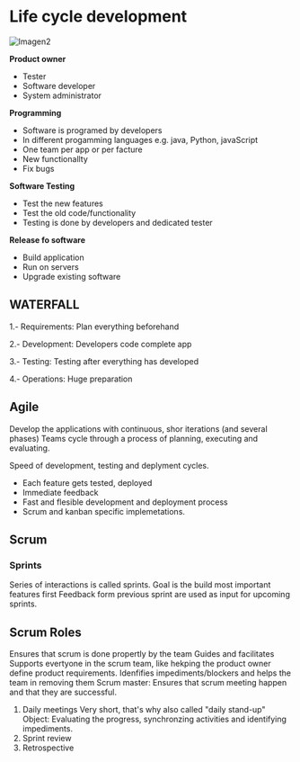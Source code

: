 # Life cycle development


![Imagen2](https://user-images.githubusercontent.com/114703394/231704976-ead5d4e8-918f-4a70-b4aa-6c397f0a7899.png)


**Product owner** 
- Tester
- Software developer
- System administrator

**Programming** 
- Software is programed by developers
- In different progamming languages e.g. java, Python, javaScript
- One team per app or per facture
- New functionallty
- Fix bugs

**Software Testing**
- Test the new features
- Test the old code/functionality
- Testing is done by developers and dedicated tester

**Release fo software**
- Build application 
- Run on servers
- Upgrade existing software


## WATERFALL

1.- Requirements: Plan everything beforehand

2.- Development: Developers code complete app

3.- Testing: Testing after everything has developed

4.- Operations: Huge preparation 





## Agile
Develop the applications with continuous, shor iterations (and several phases)
Teams cycle through a process of planning, executing and evaluating. 

Speed of development, testing and deplyment cycles.
- Each feature gets tested, deployed
- Immediate feedback
- Fast and flesible development and deployment process
- Scrum and kanban specific implemetations. 

## Scrum

### Sprints
Series of interactions is called sprints.
Goal is the build most important features first
Feedback form previous sprint are used as input for upcoming sprints.

## Scrum Roles
Ensures that scrum is done propertly by the team 
Guides and facilitates
Supports evertyone in the scrum team, like hekping the product owner define product requirements. 
Idenfifies impediments/blockers and helps the team in removing them 
Scrum master: Ensures that scrum meeting happen and that they are successful.  
1) Daily meetings
    Very short, that's why also called "daily stand-up"
    Object: Evaluating the progress, synchronzing activities and identifying impediments. 
2) Sprint review
3) Retrospective 
